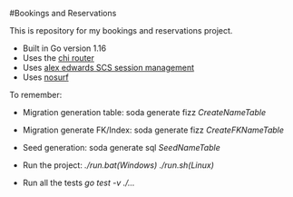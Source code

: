 #Bookings and Reservations

This is repository for my bookings and reservations project.

- Built in Go version 1.16
- Uses the [chi router](https://github.com/go-chi/chi)
- Uses [alex edwards SCS session management](https://github.com/alexedwards/scs)
- Uses [nosurf](https://github.com/justinas/nosurf)

To remember:

- Migration generation table:
soda generate fizz *CreateNameTable*

- Migration generate FK/Index:
soda generate fizz *CreateFKNameTable*

- Seed generation:
soda generate sql *SeedNameTable*
  
- Run the project:
*./run.bat(Windows)*
*./run.sh(Linux)*
  
- Run all the tests
*go test -v ./...*